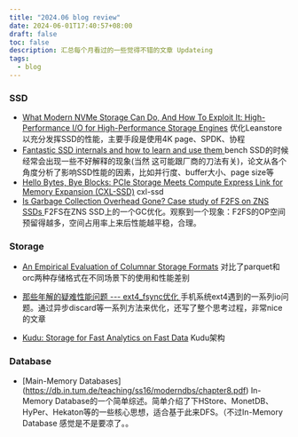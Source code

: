 ```yaml
---
title: "2024.06 blog review"
date: 2024-06-01T17:40:57+08:00
draft: false
toc: false
description: 汇总每个月看过的一些觉得不错的文章 Updateing
tags: 
  - blog
---
```


### SSD

- [What Modern NVMe Storage Can Do, And How To Exploit It: High-Performance I/O for High-Performance Storage Engines](https://www.vldb.org/pvldb/vol16/p2090-haas.pdf) 优化Leanstore以充分发挥SSD的性能，主要手段是使用4K page、SPDK、协程
- [Fantastic SSD internals and how to learn and use them
](https://dl.acm.org/doi/10.1145/3534056.3534940) bench SSD的时候经常会出现一些不好解释的现象(当然 这可能跟厂商的刀法有关)，论文从各个角度分析了影响SSD性能的因素，比如并行度、buffer大小、page size等
- [Hello Bytes, Bye Blocks: PCIe Storage Meets Compute Express Link for Memory Expansion (CXL-SSD)](https://www.hotstorage.org/2022/camera-ready/hotstorage22-31/pdf/hotstorage22-31.pdf) cxl-ssd
- [Is Garbage Collection Overhead Gone? Case study of F2FS on ZNS SSDs
](https://dl.acm.org/doi/10.1145/3599691.3603409) F2FS在ZNS SSD上的一个GC优化。观察到一个现象：F2FS的OP空间预留得越多，空间占用率上来后性能越平稳，合理。

### Storage
- [An Empirical Evaluation of Columnar Storage Formats](https://www.vldb.org/pvldb/vol17/p148-zeng.pdf) 对比了parquet和orc两种存储格式在不同场景下的使用和性能差别

- [那些年解的疑难性能问题 --- ext4_fsync优化
](https://zhuanlan.zhihu.com/p/339703328?utm_campaign=) 手机系统ext4遇到的一系列io问题。通过异步discard等一系列方法来优化，还写了整个思考过程，非常nice的文章

- [Kudu: Storage for Fast Analytics on Fast Data](https://blog.mwish.me/2022/10/30/Kudu-Storage-for-Fast-Analytics-on-Fast-Data/) Kudu架构


### Database
- [Main-Memory Databases] (https://db.in.tum.de/teaching/ss16/moderndbs/chapter8.pdf) In-Memory Database的一个简单综述。简单介绍了下HStore、MonetDB、HyPer、Hekaton等的一些核心思想，适合基于此来DFS。（不过In-Memory Database 感觉是不是要凉了。。